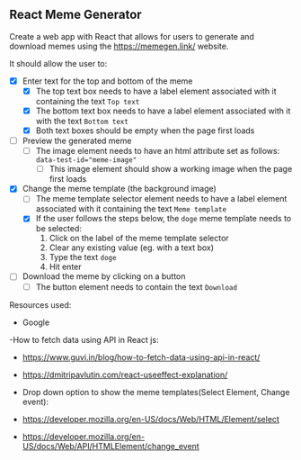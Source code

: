 ## React Meme Generator

Create a web app with React that allows for users to generate and download memes using the https://memegen.link/ website.

It should allow the user to:

- [x] Enter text for the top and bottom of the meme
  - [x] The top text box needs to have a label element associated with it containing the text `Top text`
  - [x] The bottom text box needs to have a label element associated with it with the text `Bottom text`
  - [x] Both text boxes should be empty when the page first loads
- [ ] Preview the generated meme
  - [ ] The image element needs to have an html attribute set as follows: `data-test-id="meme-image"`
    - [ ] This image element should show a working image when the page first loads
- [x] Change the meme template (the background image)
  - [ ] The meme template selector element needs to have a label element associated with it containing the text `Meme template`
  - [x] If the user follows the steps below, the `doge` meme template needs to be selected:
    1. Click on the label of the meme template selector
    2. Clear any existing value (eg. with a text box)
    3. Type the text `doge`
    4. Hit enter
- [ ] Download the meme by clicking on a button
  - [ ] The button element needs to contain the text `Download`

Resources used:

- Google

-How to fetch data using API in React js:

- https://www.guvi.in/blog/how-to-fetch-data-using-api-in-react/
- https://dmitripavlutin.com/react-useeffect-explanation/

- Drop down option to show the meme templates(Select Element, Change event):
- https://developer.mozilla.org/en-US/docs/Web/HTML/Element/select
- https://developer.mozilla.org/en-US/docs/Web/API/HTMLElement/change_event
